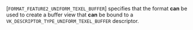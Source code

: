 [`FORMAT_FEATURE2_UNIFORM_TEXEL_BUFFER`] specifies that the
format  **can**  be used to create a buffer view that  **can**  be bound to a
`VK_DESCRIPTOR_TYPE_UNIFORM_TEXEL_BUFFER` descriptor.